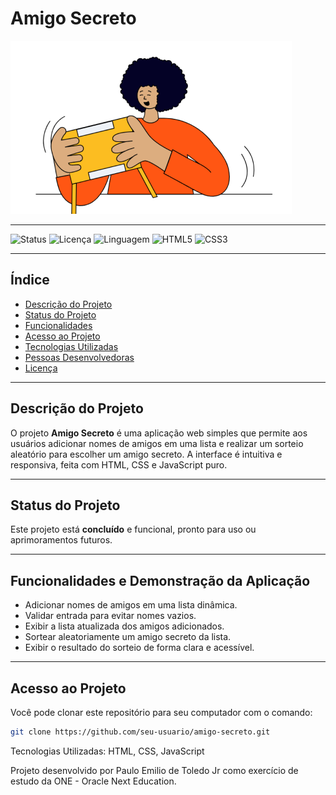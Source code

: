 # Amigo Secreto

![Imagem de Capa](./assets/amigo-secreto.png)

---

![Status](https://img.shields.io/badge/status-concluído-brightgreen) 
![Licença](https://img.shields.io/badge/licença-MIT-blue) 
![Linguagem](https://img.shields.io/badge/language-JavaScript-yellow) 
![HTML5](https://img.shields.io/badge/HTML5-orange) 
![CSS3](https://img.shields.io/badge/CSS3-blueviolet) 

---

## Índice

- [Descrição do Projeto](#descrição-do-projeto)
- [Status do Projeto](#status-do-projeto)
- [Funcionalidades](#funcionalidades-e-demonstração-da-aplicação)
- [Acesso ao Projeto](#acesso-ao-projeto)
- [Tecnologias Utilizadas](#tecnologias-utilizadas)
- [Pessoas Desenvolvedoras](#pessoas-desenvolvedoras-do-projeto)
- [Licença](#licença)

---

## Descrição do Projeto

O projeto **Amigo Secreto** é uma aplicação web simples que permite aos usuários adicionar nomes de amigos em uma lista e realizar um sorteio aleatório para escolher um amigo secreto. A interface é intuitiva e responsiva, feita com HTML, CSS e JavaScript puro.

---

## Status do Projeto

Este projeto está **concluído** e funcional, pronto para uso ou aprimoramentos futuros.

---

## Funcionalidades e Demonstração da Aplicação

- Adicionar nomes de amigos em uma lista dinâmica.
- Validar entrada para evitar nomes vazios.
- Exibir a lista atualizada dos amigos adicionados.
- Sortear aleatoriamente um amigo secreto da lista.
- Exibir o resultado do sorteio de forma clara e acessível.

---

## Acesso ao Projeto

Você pode clonar este repositório para seu computador com o comando:

```bash
git clone https://github.com/seu-usuario/amigo-secreto.git
```
Tecnologias Utilizadas:
HTML,
CSS,
JavaScript

Projeto desenvolvido por Paulo Emilio de Toledo Jr como exercício de estudo da ONE - Oracle Next Education. 
